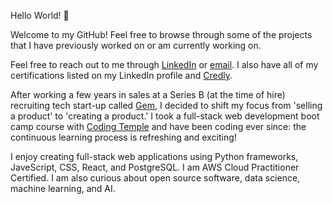 Hello World! 👋 

Welcome to my GitHub! Feel free to browse through some of the projects that I have previously worked on or am currently working on.

Feel free to reach out to me through [LinkedIn](https://linkedin.com/in/dxiong1) or [email](mailto:dtx319+7@gmail.com). I also have all of my certifications listed on my LinkedIn profile and [Credly](https://credly.com/users/dtx319).

 After working a few years in sales at a Series B (at the time of hire) recruiting tech start-up called [Gem](https://www.gem.com/), I decided to shift my focus from 'selling a product' to 'creating a product.' I took a full-stack web development boot camp course with [Coding Temple](https://www.codingtemple.com/) and have been coding ever since: the continuous learning process is refreshing and exciting!
 
 I enjoy creating full-stack web applications using Python frameworks, JaveScript, CSS, React, and PostgreSQL. I am AWS Cloud Practitioner Certified. I am also curious about open source software, data science, machine learning, and AI.
